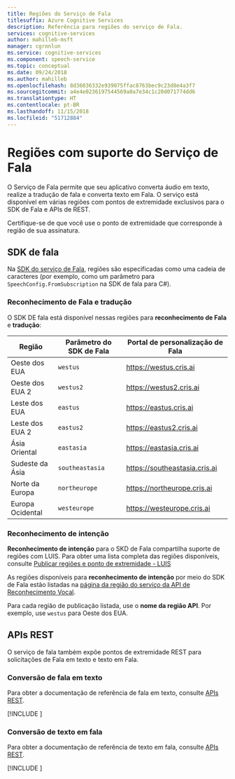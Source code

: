 ```yaml
---
title: Regiões do Serviço de Fala
titlesuffix: Azure Cognitive Services
description: Referência para regiões do serviço de Fala.
services: cognitive-services
author: mahilleb-msft
manager: cgronlun
ms.service: cognitive-services
ms.component: speech-service
ms.topic: conceptual
ms.date: 09/24/2018
ms.author: mahilleb
ms.openlocfilehash: 8d36036332e939075ffac8763bec9c23d8e4a3f7
ms.sourcegitcommit: a4e4e0236197544569a0a7e34c1c20d071774dd6
ms.translationtype: HT
ms.contentlocale: pt-BR
ms.lasthandoff: 11/15/2018
ms.locfileid: "51712884"
---
```

# <a name="speech-service-supported-regions"></a>Regiões com suporte do Serviço de Fala

O Serviço de Fala permite que seu aplicativo converta áudio em texto, realize a tradução de fala e converta texto em Fala. O serviço está disponível em várias regiões com pontos de extremidade exclusivos para o SDK de Fala e APIs de REST.

Certifique-se de que você use o ponto de extremidade que corresponde à região de sua assinatura.

## <a name="speech-sdk"></a>SDK de fala

Na [SDK do serviço de Fala](speech-sdk.md), regiões são especificadas como uma cadeia de caracteres (por exemplo, como um parâmetro para `SpeechConfig.FromSubscription` na SDK de fala para C#).

### <a name="speech-recognition-and-translation"></a>Reconhecimento de Fala e tradução

O SDK DE fala está disponível nessas regiões para **reconhecimento de Fala** e **tradução**:

  Região | Parâmetro do SDK de Fala | Portal de personalização de Fala
 ------|-------|--------
 Oeste dos EUA | `westus` | https://westus.cris.ai
 Oeste dos EUA 2 | `westus2` | https://westus2.cris.ai
 Leste dos EUA | `eastus` | https://eastus.cris.ai
 Leste dos EUA 2 | `eastus2` | https://eastus2.cris.ai
 Ásia Oriental | `eastasia` | https://eastasia.cris.ai
 Sudeste da Ásia | `southeastasia` | https://southeastasia.cris.ai
 Norte da Europa | `northeurope` | https://northeurope.cris.ai
 Europa Ocidental | `westeurope` | https://westeurope.cris.ai


### <a name="intent-recognition"></a>Reconhecimento de intenção

**Reconhecimento de intenção** para o SKD de Fala compartilha suporte de regiões com LUIS. Para obter uma lista completa das regiões disponíveis, consulte [Publicar regiões e ponto de extremidade - LUIS](https://docs.microsoft.comazure/cognitive-services/luis/luis-reference-regions)

As regiões disponíveis para **reconhecimento de intenção** por meio do SDK de Fala estão listadas na [página da região do serviço da API de Reconhecimento Vocal](/azure/cognitive-services/luis/luis-reference-regions).

Para cada região de publicação listada, use o **nome da região API**. Por exemplo, use `westus` para Oeste dos EUA.

## <a name="rest-apis"></a>APIs REST

O serviço de fala também expõe pontos de extremidade REST para solicitações de Fala em texto e texto em Fala.

### <a name="speech-to-text"></a>Conversão de fala em texto

Para obter a documentação de referência de fala em texto, consulte [APIs REST](https://docs.microsoft.com/azure/cognitive-services/speech-service/rest-apis#speech-to-text).

[!INCLUDE [](../../../includes/cognitive-services-speech-service-endpoints-speech-to-text.md)]

### <a name="text-to-speech"></a>Conversão de texto em fala

Para obter a documentação de referência de texto em fala, consulte [APIs REST](https://docs.microsoft.com/azure/cognitive-services/speech-service/rest-apis#speech-to-text).

[!INCLUDE [](../../../includes/cognitive-services-speech-service-endpoints-text-to-speech.md)]
